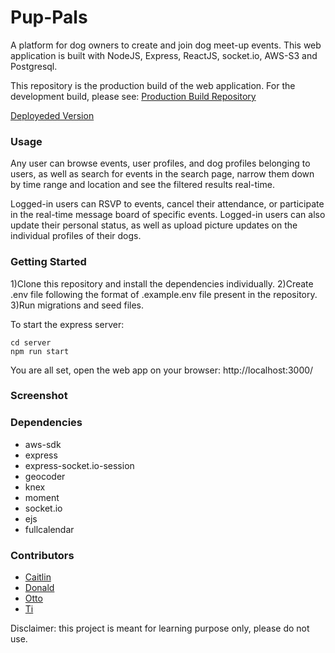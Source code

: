# Pup-Pals

A platform for dog owners to create and join dog meet-up events. This web application is built with NodeJS, Express, ReactJS, socket.io, AWS-S3 and Postgresql.

This repository is the production build of the web application. For the development build, please see:
[Production Build Repository](https://github.com/aWildOtto/pup-pals)

[Deployeded Version](https://puppals.herokuapp.com/)



### Usage

Any user can browse events, user profiles, and dog profiles belonging to users, as well as search for events in the search page, narrow them down by time range and location and see the filtered results real-time.

Logged-in users can RSVP to events, cancel their attendance, or participate in the real-time message board of specific events. Logged-in users can also update their personal status, as well as upload picture updates on the individual profiles of their dogs.

### Getting Started

1)Clone this repository and install the dependencies individually.
2)Create .env file following the format of .example.env file present in the repository.
3)Run migrations and seed files.


To start the express server:
```
cd server
npm run start
```

You are all set, open the web app on your browser: http://localhost:3000/

### Screenshot

### Dependencies

* aws-sdk
* express
* express-socket.io-session
* geocoder
* knex
* moment
* socket.io
* ejs
* fullcalendar


### Contributors

* [Caitlin](https://github.com/caitlinquon)
* [Donald](https://github.com/donaldma)
* [Otto](https://github.com/aWildOtto)
* [Ti](https://github.com/nombiezinja)

Disclaimer: this project is meant for learning purpose only, please do not use.